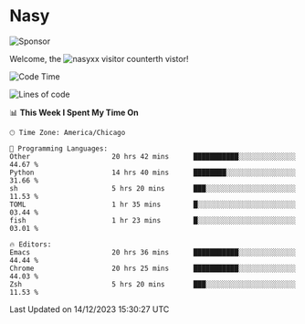 # Nasy

<!--
<p align="center">
<img height="200" src="https://github-readme-stats.vercel.app/api?username=nasyxx&count_private=true&show_icons=true&theme=dracula&include_all_commits=true"/>
<img height="200" src="https://github-readme-stats.vercel.app/api/top-langs/?username=nasyxx&theme=dracula&hide=html,jupyter+notebook&count_private=true&show_icons=true"/>
</p>

  
----------------
-->

![Sponsor](https://img.shields.io/static/v1.svg?label=Sponsor&message=%E2%9D%A4&logo=GitHub&style=flat&color=pink)
 
Welcome, the ![nasyxx visitor counter](https://count.getloli.com/get/@nasyxx?theme=rule34)th vistor!
 
<!--START_SECTION:waka-->
![Code Time](http://img.shields.io/badge/Code%20Time-4%2C112%20hrs%204%20mins-blue)

![Lines of code](https://img.shields.io/badge/From%20Hello%20World%20I%27ve%20Written-6.3%20million%20lines%20of%20code-blue)

📊 **This Week I Spent My Time On** 

```text
🕑︎ Time Zone: America/Chicago

💬 Programming Languages: 
Other                    20 hrs 42 mins      ███████████░░░░░░░░░░░░░░   44.67 % 
Python                   14 hrs 40 mins      ████████░░░░░░░░░░░░░░░░░   31.66 % 
sh                       5 hrs 20 mins       ███░░░░░░░░░░░░░░░░░░░░░░   11.53 % 
TOML                     1 hr 35 mins        █░░░░░░░░░░░░░░░░░░░░░░░░   03.44 % 
fish                     1 hr 23 mins        █░░░░░░░░░░░░░░░░░░░░░░░░   03.01 % 

🔥 Editors: 
Emacs                    20 hrs 36 mins      ███████████░░░░░░░░░░░░░░   44.44 % 
Chrome                   20 hrs 25 mins      ███████████░░░░░░░░░░░░░░   44.03 % 
Zsh                      5 hrs 20 mins       ███░░░░░░░░░░░░░░░░░░░░░░   11.53 % 
```


 Last Updated on 14/12/2023 15:30:27 UTC
<!--END_SECTION:waka-->

<!-- ![visitors](https://visitor-badge.laobi.icu/badge?page_id=nasyxx.nasyxx) -->
